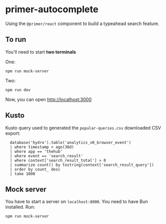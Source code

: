 # primer-autocomplete

Using the `@primer/react` component to build a typeahead search feature.

## To run

You'll need to start **two terminals**

One:

```shell
npm run mock-server
```

Two:

```shell
npm run dev
```

Now, you can open <http://localhost:3000>


## Kusto

Kusto query used to generated the `popular-queries.csv` downloaded CSV
export:

```kusto
  database('hydro').table('analytics_v0_browser_event')
  | where timestamp > ago(30d)
  | where app == 'thehub'
  | where event == 'search_result'
  | where context['search_result_total'] > 0
  | summarize count() by tostring(context['search_result_query'])
  | order by count_ desc
  | take 1000
```

## Mock server

You have to start a server on `localhost:8000`. You need to have Bun
installed. Run:

```sh
npm run mock-server
```
